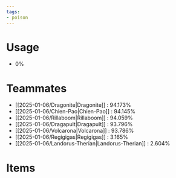 ```yaml
---
tags:
- poison
---
```

# Usage
- 0%
# Teammates
- [[2025-01-06/Dragonite|Dragonite]] : 94.173%
- [[2025-01-06/Chien-Pao|Chien-Pao]] : 94.145%
- [[2025-01-06/Rillaboom|Rillaboom]] : 94.059%
- [[2025-01-06/Dragapult|Dragapult]] : 93.796%
- [[2025-01-06/Volcarona|Volcarona]] : 93.786%
- [[2025-01-06/Regigigas|Regigigas]] : 3.165%
- [[2025-01-06/Landorus-Therian|Landorus-Therian]] : 2.604%
# Items